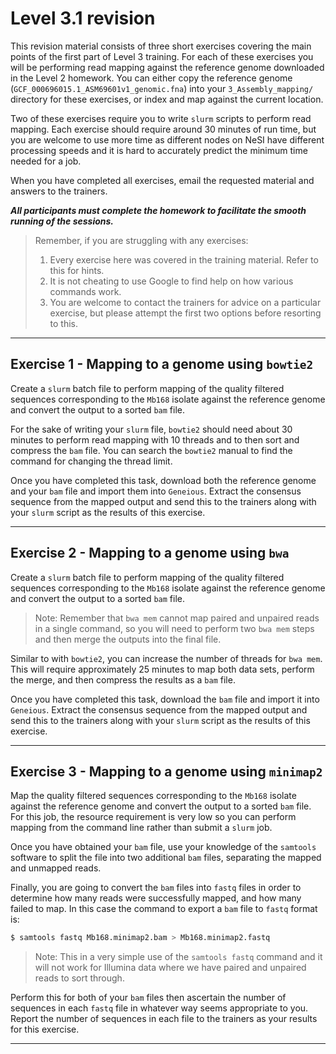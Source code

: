 # Level 3.1 revision

This revision material consists of three short exercises covering the main points of the first part of Level 3 training. For each of these exercises you will be performing read mapping against the reference genome downloaded in the Level 2 homework. You can either copy the reference genome (`GCF_000696015.1_ASM69601v1_genomic.fna`) into your `3_Assembly_mapping/` directory for these exercises, or index and map against the current location.

Two of these exercises require you to write `slurm` scripts to perform read mapping. Each exercise should require around 30 minutes of run time, but you are welcome to use more time as different nodes on NeSI have different processing speeds and it is hard to accurately predict the minimum time needed for a job.

When you have completed all exercises, email the requested material and answers to the trainers.

**_All participants must complete the homework to facilitate the smooth running of the sessions._**

> Remember, if you are struggling with any exercises:
>
> 1. Every exercise here was covered in the training material. Refer to this for hints.
> 1. It is not cheating to use Google to find help on how various commands work.
> 1. You are welcome to contact the trainers for advice on a particular exercise, but please attempt the first two options before resorting to this.

---

## Exercise 1 - Mapping to a genome using `bowtie2`

Create a `slurm` batch file to perform mapping of the quality filtered sequences corresponding to the `Mb168` isolate against the reference genome and convert the output to a sorted `bam` file.

For the sake of writing your `slurm` file, `bowtie2` should need about 30 minutes to perform read mapping with 10 threads and to then sort and compress the `bam` file. You can search the `bowtie2` manual to find the command for changing the thread limit.

Once you have completed this task, download both the reference genome and your `bam` file and import them into `Geneious`. Extract the consensus sequence from the mapped output and send this to the trainers along with your `slurm` script as the results of this exercise.
          
---

## Exercise 2 - Mapping to a genome using `bwa`

Create a `slurm` batch file to perform mapping of the quality filtered sequences corresponding to the `Mb168` isolate against the reference genome and convert the output to a sorted `bam` file.

>Note: Remember that `bwa mem` cannot map paired and unpaired reads in a single command, so you will need to perform two `bwa mem` steps and then merge the outputs into the final file.

Similar to with `bowtie2`, you can increase the number of threads for `bwa mem`. This will require approximately 25 minutes to map both data sets, perform the merge, and then compress the results as a `bam` file.

Once you have completed this task, download the `bam` file and import it into `Geneious`. Extract the consensus sequence from the mapped output and send this to the trainers along with your `slurm` script as the results of this exercise.

---

## Exercise 3 - Mapping to a genome using `minimap2`

Map the quality filtered sequences corresponding to the `Mb168` isolate against the reference genome and convert the output to a sorted `bam` file. For this job, the resource requirement is very low so you can perform mapping from the command line rather than submit a `slurm` job.

Once you have obtained your `bam` file, use your knowledge of the `samtools` software to split the file into two additional `bam` files, separating the mapped and unmapped reads.

Finally, you are going to convert the `bam` files into `fastq` files in order to determine how many reads were successfully mapped, and how many failed to map. In this case the command to export a `bam` file to `fastq` format is:

```bash
$ samtools fastq Mb168.minimap2.bam > Mb168.minimap2.fastq
```

>Note: This in a very simple use of the `samtools fastq` command and it will not work for Illumina data where we have paired and unpaired reads to sort through.

Perform this for both of your `bam` files then ascertain the number of sequences in each `fastq` file in whatever way seems appropriate to you. Report the number of sequences in each file to the trainers as your results for this exercise.

---
